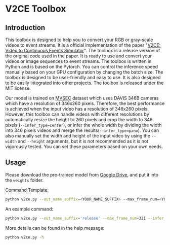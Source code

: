 # V2CE Toolbox

## Introduction

This toolbox is designed to help you to convert your RGB or gray-scale videos to event streams. It is a official implementation of the paper "[V2CE: Video to Continuous Events Simulator](https://arxiv.org/abs/2309.08891)". The toolbox is a release version of the original code used in the paper. It is ready to use and convert your videos or image sequences to event streams. The toolbox is written in Python and is based on the Pytorch. You can control the inference speed manually based on your GPU configuration by changing the batch size. The toolbox is designed to be user-friendly and easy to use. It is also designed to be easily integrated into other projects. The toolbox is released under the MIT license.

Our model is trained on [MVSEC](https://daniilidis-group.github.io/mvsec/) dataset which uses DAVIS 346B cameras which have a resolution of 346x260 pixels. Therefore, the best performance is achieved when the input video has a resolution of 346x260 pixels. However, this toolbox can handle videos with different resolutions by automatically resize the height to 260 pixels and crop the width to 346 pixels (`--infer_type=center`), or infer the whole width by dividing the width into 346 pixels videos and merge the results(`--infer_type=pano`). You can also manually set the width and height of the input video by using the `--width` and `--height` arguments, but it is not recommended as it is not vigorously tested. You can set these parameters based on your own needs.

## Usage

Please download the pre-trained model from [Google Drive](https://drive.google.com/file/d/1-aC6CTGZgAZk3snANZ46FAGNkPzu_Scw/view?usp=sharing), and put it into the `weights` folder.


Command Template:

```bash
python v2ce.py --out_name_suffix=<YOUR_NAME_SUFFIX> --max_frame_num=<YOUR_DESIRED_MAX_INFERENCE_FRAME_NUMBER> --infer_type=<center/pano> -i '<YOUR_INPUT_VIDEO_PATH>' -b 4 --write_event_frame_video -l info
```

An example command:

```bash
python v2ce.py --out_name_suffix='release' --max_frame_num=321 --infer_type=center -i '/tsukimi/v2ce-project/video_for_test/dash-cam-test-video.mp4' -b 4 --write_event_frame_video -l info
```

More details can be found in the help message:

```bash
python v2ce.py -h
```
